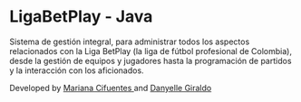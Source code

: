 # LigaBetPlay - Java

Sistema de gestión integral, para administrar todos los aspectos relacionados con la Liga BetPlay (la liga de fútbol profesional de Colombia), desde la gestión de equipos y jugadores hasta la programación de partidos y la interacción con los aficionados.

Developed by <a href="http://github.com/Maricifu" target="_blank">Mariana Cifuentes </a> and <a href="https://github.com/DanyelleGiraldo" target="_blank">Danyelle Giraldo</a>

